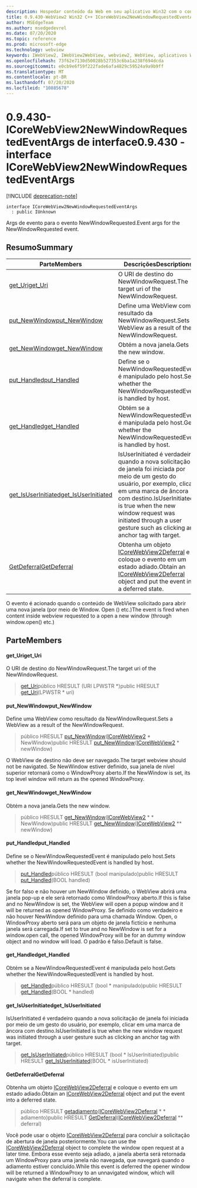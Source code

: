 ```yaml
---
description: Hospedar conteúdo da Web em seu aplicativo Win32 com o controle WebView2 do Microsoft Edge
title: 0.9.430-WebView2 Win32 C++ ICoreWebView2NewWindowRequestedEventArgs
author: MSEdgeTeam
ms.author: msedgedevrel
ms.date: 07/20/2020
ms.topic: reference
ms.prod: microsoft-edge
ms.technology: webview
keywords: IWebView2, IWebView2WebView, webview2, WebView, aplicativos Win32, Win32, Edge, ICoreWebView2, ICoreWebView2Host, controle do navegador, HTML Edge
ms.openlocfilehash: 73f62e7130d50028b527353c6ba1a238f694dcda
ms.sourcegitcommit: e0cb9e6f59f222fade6afa4829c59524a9a9b9ff
ms.translationtype: MT
ms.contentlocale: pt-BR
ms.lasthandoff: 07/20/2020
ms.locfileid: "10885678"
---
```

# <span data-ttu-id="ca217-104">0.9.430-ICoreWebView2NewWindowRequestedEventArgs de interface</span><span class="sxs-lookup"><span data-stu-id="ca217-104">0.9.430 - interface ICoreWebView2NewWindowRequestedEventArgs</span></span> 

[!INCLUDE [deprecation-note](../../includes/deprecation-note.md)]

```
interface ICoreWebView2NewWindowRequestedEventArgs
  : public IUnknown
```

<span data-ttu-id="ca217-105">Args de evento para o evento NewWindowRequested.</span><span class="sxs-lookup"><span data-stu-id="ca217-105">Event args for the NewWindowRequested event.</span></span>

## <span data-ttu-id="ca217-106">Resumo</span><span class="sxs-lookup"><span data-stu-id="ca217-106">Summary</span></span>

 <span data-ttu-id="ca217-107">Parte</span><span class="sxs-lookup"><span data-stu-id="ca217-107">Members</span></span>                        | <span data-ttu-id="ca217-108">Descrições</span><span class="sxs-lookup"><span data-stu-id="ca217-108">Descriptions</span></span>
--------------------------------|---------------------------------------------
[<span data-ttu-id="ca217-109">get_Uri</span><span class="sxs-lookup"><span data-stu-id="ca217-109">get_Uri</span></span>](#get_uri) | <span data-ttu-id="ca217-110">O URI de destino do NewWindowRequest.</span><span class="sxs-lookup"><span data-stu-id="ca217-110">The target uri of the NewWindowRequest.</span></span>
[<span data-ttu-id="ca217-111">put_NewWindow</span><span class="sxs-lookup"><span data-stu-id="ca217-111">put_NewWindow</span></span>](#put_newwindow) | <span data-ttu-id="ca217-112">Define uma WebView como resultado da NewWindowRequest.</span><span class="sxs-lookup"><span data-stu-id="ca217-112">Sets a WebView as a result of the NewWindowRequest.</span></span>
[<span data-ttu-id="ca217-113">get_NewWindow</span><span class="sxs-lookup"><span data-stu-id="ca217-113">get_NewWindow</span></span>](#get_newwindow) | <span data-ttu-id="ca217-114">Obtém a nova janela.</span><span class="sxs-lookup"><span data-stu-id="ca217-114">Gets the new window.</span></span>
[<span data-ttu-id="ca217-115">put_Handled</span><span class="sxs-lookup"><span data-stu-id="ca217-115">put_Handled</span></span>](#put_handled) | <span data-ttu-id="ca217-116">Define se o NewWindowRequestedEvent é manipulado pelo host.</span><span class="sxs-lookup"><span data-stu-id="ca217-116">Sets whether the NewWindowRequestedEvent is handled by host.</span></span>
[<span data-ttu-id="ca217-117">get_Handled</span><span class="sxs-lookup"><span data-stu-id="ca217-117">get_Handled</span></span>](#get_handled) | <span data-ttu-id="ca217-118">Obtém se a NewWindowRequestedEvent é manipulada pelo host.</span><span class="sxs-lookup"><span data-stu-id="ca217-118">Gets whether the NewWindowRequestedEvent is handled by host.</span></span>
[<span data-ttu-id="ca217-119">get_IsUserInitiated</span><span class="sxs-lookup"><span data-stu-id="ca217-119">get_IsUserInitiated</span></span>](#get_isuserinitiated) | <span data-ttu-id="ca217-120">IsUserInitiated é verdadeiro quando a nova solicitação de janela foi iniciada por meio de um gesto do usuário, por exemplo, clicar em uma marca de âncora com destino.</span><span class="sxs-lookup"><span data-stu-id="ca217-120">IsUserInitiated is true when the new window request was initiated through a user gesture such as clicking an anchor tag with target.</span></span>
[<span data-ttu-id="ca217-121">GetDeferral</span><span class="sxs-lookup"><span data-stu-id="ca217-121">GetDeferral</span></span>](#getdeferral) | <span data-ttu-id="ca217-122">Obtenha um objeto [ICoreWebView2Deferral](ICoreWebView2Deferral.md) e coloque o evento em um estado adiado.</span><span class="sxs-lookup"><span data-stu-id="ca217-122">Obtain an [ICoreWebView2Deferral](ICoreWebView2Deferral.md) object and put the event into a deferred state.</span></span>

<span data-ttu-id="ca217-123">O evento é acionado quando o conteúdo de WebView solicitado para abrir uma nova janela (por meio de Window. Open () etc.)</span><span class="sxs-lookup"><span data-stu-id="ca217-123">The event is fired when content inside webview requested to a open a new window (through window.open() etc.)</span></span>

## <span data-ttu-id="ca217-124">Parte</span><span class="sxs-lookup"><span data-stu-id="ca217-124">Members</span></span>

#### <span data-ttu-id="ca217-125">get_Uri</span><span class="sxs-lookup"><span data-stu-id="ca217-125">get_Uri</span></span> 

<span data-ttu-id="ca217-126">O URI de destino do NewWindowRequest.</span><span class="sxs-lookup"><span data-stu-id="ca217-126">The target uri of the NewWindowRequest.</span></span>

> <span data-ttu-id="ca217-127">[get_Uri](#get_uri)público HRESULT (URI LPWSTR \*)</span><span class="sxs-lookup"><span data-stu-id="ca217-127">public HRESULT [get_Uri](#get_uri)(LPWSTR \* uri)</span></span>

#### <span data-ttu-id="ca217-128">put_NewWindow</span><span class="sxs-lookup"><span data-stu-id="ca217-128">put_NewWindow</span></span> 

<span data-ttu-id="ca217-129">Define uma WebView como resultado da NewWindowRequest.</span><span class="sxs-lookup"><span data-stu-id="ca217-129">Sets a WebView as a result of the NewWindowRequest.</span></span>

> <span data-ttu-id="ca217-130">público HRESULT [put_NewWindow](#put_newwindow)([ICoreWebView2](ICoreWebView2.md) \* NewWindow)</span><span class="sxs-lookup"><span data-stu-id="ca217-130">public HRESULT [put_NewWindow](#put_newwindow)([ICoreWebView2](ICoreWebView2.md) \* newWindow)</span></span>

<span data-ttu-id="ca217-131">O WebView de destino não deve ser navegado.</span><span class="sxs-lookup"><span data-stu-id="ca217-131">The target webview should not be navigated.</span></span> <span data-ttu-id="ca217-132">Se NewWindow estiver definido, sua janela de nível superior retornará como o WindowProxy aberto.</span><span class="sxs-lookup"><span data-stu-id="ca217-132">If the NewWindow is set, its top level window will return as the opened WindowProxy.</span></span>

#### <span data-ttu-id="ca217-133">get_NewWindow</span><span class="sxs-lookup"><span data-stu-id="ca217-133">get_NewWindow</span></span> 

<span data-ttu-id="ca217-134">Obtém a nova janela.</span><span class="sxs-lookup"><span data-stu-id="ca217-134">Gets the new window.</span></span>

> <span data-ttu-id="ca217-135">público HRESULT [get_NewWindow](#get_newwindow)([ICoreWebView2](ICoreWebView2.md) \* \* NewWindow)</span><span class="sxs-lookup"><span data-stu-id="ca217-135">public HRESULT [get_NewWindow](#get_newwindow)([ICoreWebView2](ICoreWebView2.md) \*\* newWindow)</span></span>

#### <span data-ttu-id="ca217-136">put_Handled</span><span class="sxs-lookup"><span data-stu-id="ca217-136">put_Handled</span></span> 

<span data-ttu-id="ca217-137">Define se o NewWindowRequestedEvent é manipulado pelo host.</span><span class="sxs-lookup"><span data-stu-id="ca217-137">Sets whether the NewWindowRequestedEvent is handled by host.</span></span>

> <span data-ttu-id="ca217-138">[put_Handled](#put_handled)público HRESULT (bool manipulado)</span><span class="sxs-lookup"><span data-stu-id="ca217-138">public HRESULT [put_Handled](#put_handled)(BOOL handled)</span></span>

<span data-ttu-id="ca217-139">Se for falso e não houver um NewWindow definido, o WebView abrirá uma janela pop-up e ele será retornado como WindowProxy aberto.</span><span class="sxs-lookup"><span data-stu-id="ca217-139">If this is false and no NewWindow is set, the WebView will open a popup window and it will be returned as opened WindowProxy.</span></span> <span data-ttu-id="ca217-140">Se definido como verdadeiro e não houver NewWindow definido para uma chamada Window. Open, o WindowProxy aberto será para um objeto de janela fictício e nenhuma janela será carregada.</span><span class="sxs-lookup"><span data-stu-id="ca217-140">If set to true and no NewWindow is set for a window.open call, the opened WindowProxy will be for an dummy window object and no window will load.</span></span> <span data-ttu-id="ca217-141">O padrão é falso.</span><span class="sxs-lookup"><span data-stu-id="ca217-141">Default is false.</span></span>

#### <span data-ttu-id="ca217-142">get_Handled</span><span class="sxs-lookup"><span data-stu-id="ca217-142">get_Handled</span></span> 

<span data-ttu-id="ca217-143">Obtém se a NewWindowRequestedEvent é manipulada pelo host.</span><span class="sxs-lookup"><span data-stu-id="ca217-143">Gets whether the NewWindowRequestedEvent is handled by host.</span></span>

> <span data-ttu-id="ca217-144">[get_Handled](#get_handled)público HRESULT (bool \* manipulado)</span><span class="sxs-lookup"><span data-stu-id="ca217-144">public HRESULT [get_Handled](#get_handled)(BOOL \* handled)</span></span>

#### <span data-ttu-id="ca217-145">get_IsUserInitiated</span><span class="sxs-lookup"><span data-stu-id="ca217-145">get_IsUserInitiated</span></span> 

<span data-ttu-id="ca217-146">IsUserInitiated é verdadeiro quando a nova solicitação de janela foi iniciada por meio de um gesto do usuário, por exemplo, clicar em uma marca de âncora com destino.</span><span class="sxs-lookup"><span data-stu-id="ca217-146">IsUserInitiated is true when the new window request was initiated through a user gesture such as clicking an anchor tag with target.</span></span>

> <span data-ttu-id="ca217-147">[get_IsUserInitiated](#get_isuserinitiated)público HRESULT (bool \* IsUserInitiated)</span><span class="sxs-lookup"><span data-stu-id="ca217-147">public HRESULT [get_IsUserInitiated](#get_isuserinitiated)(BOOL \* isUserInitiated)</span></span>

#### <span data-ttu-id="ca217-148">GetDeferral</span><span class="sxs-lookup"><span data-stu-id="ca217-148">GetDeferral</span></span> 

<span data-ttu-id="ca217-149">Obtenha um objeto [ICoreWebView2Deferral](ICoreWebView2Deferral.md) e coloque o evento em um estado adiado.</span><span class="sxs-lookup"><span data-stu-id="ca217-149">Obtain an [ICoreWebView2Deferral](ICoreWebView2Deferral.md) object and put the event into a deferred state.</span></span>

> <span data-ttu-id="ca217-150">público HRESULT [getadiamento](#getdeferral)([ICoreWebView2Deferral](ICoreWebView2Deferral.md) \* \* adiamento)</span><span class="sxs-lookup"><span data-stu-id="ca217-150">public HRESULT [GetDeferral](#getdeferral)([ICoreWebView2Deferral](ICoreWebView2Deferral.md) \*\* deferral)</span></span>

<span data-ttu-id="ca217-151">Você pode usar o objeto [ICoreWebView2Deferral](ICoreWebView2Deferral.md) para concluir a solicitação de abertura de janela posteriormente.</span><span class="sxs-lookup"><span data-stu-id="ca217-151">You can use the [ICoreWebView2Deferral](ICoreWebView2Deferral.md) object to complete the window open request at a later time.</span></span> <span data-ttu-id="ca217-152">Embora esse evento seja adiado, a janela aberta será retornada um WindowProxy para uma janela não navegada, que navegará quando o adiamento estiver concluído.</span><span class="sxs-lookup"><span data-stu-id="ca217-152">While this event is deferred the opener window will be returned a WindowProxy to an unnavigated window, which will navigate when the deferral is complete.</span></span>

